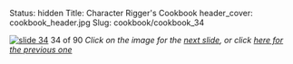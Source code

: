 Status: hidden
Title: Character Rigger's Cookbook
header_cover: cookbook_header.jpg
Slug: cookbook/cookbook_34

[![slide 34](https://dl.dropboxusercontent.com/u/2977490/presentations/cookbook/img34.jpg)](cookbook_35)
34 of 90
_Click on the image for the [next slide](cookbook_35), or click [here for the previous one](cookbook_33)_
